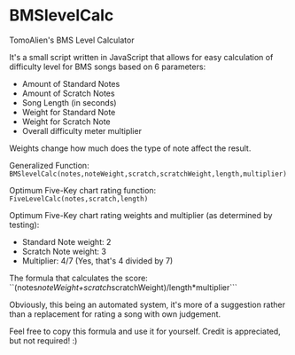 # BMSlevelCalc
TomoAlien's BMS Level Calculator

It's a small script written in JavaScript that allows for easy calculation of difficulty level for BMS songs based on 6 parameters:
  * Amount of Standard Notes
  * Amount of Scratch Notes
  * Song Length (in seconds)
  * Weight for Standard Note
  * Weight for Scratch Note
  * Overall difficulty meter multiplier
  
Weights change how much does the type of note affect the result.

Generalized Function:
`BMSlevelCalc(notes,noteWeight,scratch,scratchWeight,length,multiplier)`

Optimum Five-Key chart rating function:
`FiveLevelCalc(notes,scratch,length)`

Optimum Five-Key chart rating weights and multiplier (as determined by testing):
  * Standard Note weight: 2
  * Scratch Note weight: 3
  * Multiplier: 4/7 (Yes, that's 4 divided by 7)

The formula that calculates the score:
``(notes*noteWeight+scratch*scratchWeight)/length*multiplier```

Obviously, this being an automated system, it's more of a suggestion rather than a replacement for rating a song with own judgement.

Feel free to copy this formula and use it for yourself. Credit is appreciated, but not required! :)
